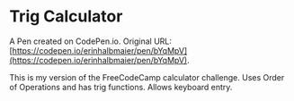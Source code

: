 # Trig Calculator

A Pen created on CodePen.io. Original URL: [https://codepen.io/erinhalbmaier/pen/bYqMpV](https://codepen.io/erinhalbmaier/pen/bYqMpV).

This is my version of the FreeCodeCamp calculator challenge.  Uses Order of Operations and has trig functions.  Allows keyboard entry.
